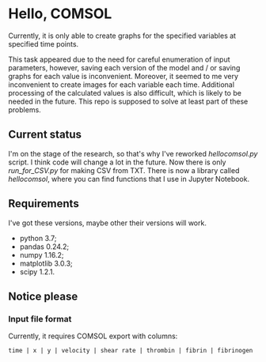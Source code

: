 # Hello, COMSOL

Currently, it is only able to create graphs for the specified variables at specified time points.

This task appeared due to the need for careful enumeration of input parameters, however,
saving each version of the model and / or saving graphs for each value is inconvenient. 
Moreover, it seemed to me very inconvenient to create images for each variable each time. 
Additional processing of the calculated values is also difficult, which is likely to be needed in the future. 
This repo is supposed to solve at least part of these problems.

## Current status

I'm on the stage of the research, so that's why I've reworked _hellocomsol.py_ script. 
I think code will change a lot in the future. Now there is only _run_for_CSV.py_ for making CSV from TXT. 
There is now a library called _hellocomsol_, where you can find functions that I use in Jupyter Notebook.

## Requirements

I've got these versions, maybe other their versions will work.

- python 3.7;
- pandas 0.24.2;
- numpy 1.16.2;
- matplotlib 3.0.3;
- scipy 1.2.1.

## Notice please

### Input file format

Currently, it requires COMSOL export with columns:

`time | x | y | velocity | shear rate | thrombin | fibrin | fibrinogen`

